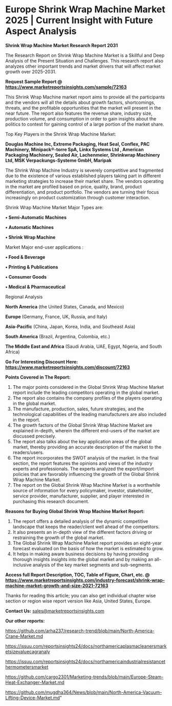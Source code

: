 # Europe Shrink Wrap Machine Market 2025 | Current Insight with Future Aspect Analysis

<strong>Shrink Wrap Machine Market Research Report 2031</strong>

The Research Report on Shrink Wrap Machine Market is a Skillful and Deep Analysis of the Present Situation and Challenges. This research report also analyzes other important trends and market drivers that will affect market growth over 2025-2031.

<strong>Request Sample Report @ <a href=https://www.marketreportsinsights.com/sample/72163>https://www.marketreportsinsights.com/sample/72163</a></strong>

This Shrink Wrap Machine market report aims to provide all the participants and the vendors will all the details about growth factors, shortcomings, threats, and the profitable opportunities that the market will present in the near future. The report also features the revenue share, industry size, production volume, and consumption in order to gain insights about the politics to contest for gaining control of a large portion of the market share.

Top Key Players in the Shrink Wrap Machine Market:

<strong>Douglas Machine Inc, Extreme Packaging, Heat Seal, Conflex, PAC Machinery, Minipack®-torre SpA, Linkx Systems Ltd , American Packaging Machinery, Sealed Air, Lachenmeier, Shrinkwrap Machinery Ltd, MSK Verpackungs-Systeme GmbH, Maripak</strong>

The Shrink Wrap Machine Industry is severely competitive and fragmented due to the existence of various established players taking part in different marketing strategies to increase their market share. The vendors operating in the market are profiled based on price, quality, brand, product differentiation, and product portfolio. The vendors are turning their focus increasingly on product customization through customer interaction.

Shrink Wrap Machine Market Major Types are:

<strong>• Semi-Automatic Machines

• Automatic Machines

• Shrink Wrap Machine</strong>

Market Major end-user applications :

<strong>• Food & Beverage

• Printing & Publications

• Consumer Goods

• Medical & Pharmaceutical</strong>

Regional Analysis

</u><strong><b>North America</b></strong> (the United States, Canada, and Mexico)

<strong><b>Europe </b></strong>(Germany, France, UK, Russia, and Italy)

<strong><b>Asia-Pacific</b></strong> (China, Japan, Korea, India, and Southeast Asia)

<strong><b>South America</b></strong> (Brazil, Argentina, Colombia, etc.)

<strong><b>The Middle East and Africa</b></strong> (Saudi Arabia, UAE, Egypt, Nigeria, and South Africa)

<strong>Go For Interesting Discount Here: <a href=https://www.marketreportsinsights.com/discount/72163>https://www.marketreportsinsights.com/discount/72163</a></strong>

<strong>Points Covered in The Report:</strong>
<ol>
  <li>The major points considered in the Global Shrink Wrap Machine Market report include the leading competitors operating in the global market.</li>
  <li>The report also contains the company profiles of the players operating in the global market.</li>
  <li>The manufacture, production, sales, future strategies, and the technological capabilities of the leading manufacturers are also included in the report.</li>
  <li>The growth factors of the Global Shrink Wrap Machine Market are explained in-depth, wherein the different end-users of the market are discussed precisely.</li>
  <li>The report also talks about the key application areas of the global market, thereby providing an accurate description of the market to the readers/users.</li>
  <li>The report incorporates the SWOT analysis of the market. In the final section, the report features the opinions and views of the industry experts and professionals. The experts analyzed the export/import policies that are favorably influencing the growth of the Global Shrink Wrap Machine Market.</li>
  <li>The report on the Global Shrink Wrap Machine Market is a worthwhile source of information for every policymaker, investor, stakeholder, service provider, manufacturer, supplier, and player interested in purchasing this research document.</li>
</ol>
<strong>Reasons for Buying Global Shrink Wrap Machine Market Report:</strong>

<ol>
  <li>The report offers a detailed analysis of the dynamic competitive landscape that keeps the reader/client well ahead of the competitors.</li>
  <li>It also presents an in-depth view of the different factors driving or restraining the growth of the global market.</li>
  <li>The Global Shrink Wrap Machine Market report provides an eight-year forecast evaluated on the basis of how the market is estimated to grow.</li>
  <li>It helps in making aware business decisions by having providing thorough insights insights into the global market and by making an all-inclusive analysis of the key market segments and sub-segments.</li>
</ol>
<strong>Access full Report Description, TOC, Table of Figure, Chart, etc. @ <a href=https://www.marketreportsinsights.com/industry-forecast/shrink-wrap-machine-market-growth-and-size-2021-72163>https://www.marketreportsinsights.com/industry-forecast/shrink-wrap-machine-market-growth-and-size-2021-72163</a></strong>


Thanks for reading this article; you can also get individual chapter wise section or region wise report version like Asia, United States, Europe.

<strong>Contact Us:</strong>
sales@marketreportsinsights.com

<strong>Our other reports:</strong>

<a href=https://github.com/arha237/research-trend/blob/main/North-America-Crane-Market.md>https://github.com/arha237/research-trend/blob/main/North-America-Crane-Market.md</a>

<a href=https://issuu.com/reportsinsights24/docs/northamericaplasmacleanersmarketsizevaluecagranaly>https://issuu.com/reportsinsights24/docs/northamericaplasmacleanersmarketsizevaluecagranaly</a>

<a href=https://issuu.com/reportsinsights24/docs/northamericaindustrialresistancethermometersmarket>https://issuu.com/reportsinsights24/docs/northamericaindustrialresistancethermometersmarket</a>

<a href=https://github.com/cargo2301/Marketing-trends/blob/main/Europe-Steam-Heat-Exchanger-Market.md>https://github.com/cargo2301/Marketing-trends/blob/main/Europe-Steam-Heat-Exchanger-Market.md</a>

<a href=https://github.com/mugdha364/News/blob/main/North-America-Vacuum-Lifting-Device-Market.md>https://github.com/mugdha364/News/blob/main/North-America-Vacuum-Lifting-Device-Market.md</a>"

